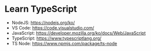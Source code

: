 # Learn TypeScript

- NodeJS: https://nodejs.org/ko/
- VS Code: https://code.visualstudio.com/
- JavaScript: https://developer.mozilla.org/ko/docs/Web/JavaScript
- TypeScript: https://www.typescriptlang.org/
- TS Node: https://www.npmjs.com/package/ts-node
